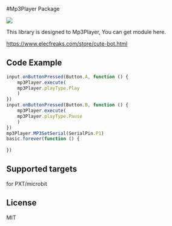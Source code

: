 
#Mp3Player Package

![](/image.png/)

This library is designed to Mp3Player, You can get module here.

https://www.elecfreaks.com/store/cute-bot.html

## Code Example

```JavaScript
input.onButtonPressed(Button.A, function () {
    mp3Player.execute(
    mp3Player.playType.Play
    )
})
input.onButtonPressed(Button.B, function () {
    mp3Player.execute(
    mp3Player.playType.Pause
    )
})
mp3Player.MP3SetSerial(SerialPin.P1)
basic.forever(function () {
	
})

```
## Supported targets
for PXT/microbit

## License
MIT

